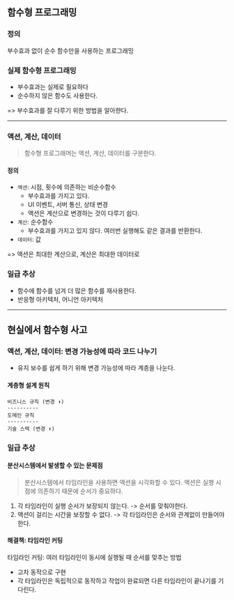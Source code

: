 ## 함수형 프로그래밍
### 정의
부수효과 없이 순수 함수만을 사용하는 프로그래밍

### 실제 함수형 프로그래밍
- 부수효과는 실제로 필요하다
- 순수하지 않은 함수도 사용한다.

=> 부수효과를 잘 다루기 위한 방법을 알아햔다.

---

### 액션, 계산, 데이터
> 함수형 프로그래머는 액션, 계산, 데이터를 구분한다.

#### 정의
- `액션`: 시점, 횟수에 의존하는 비순수함수
  - 부수효과를 가지고 있다. 
  - UI 이벤트, 서버 통신, 상태 변경
  - 액션은 계산으로 변경하는 것이 다루기 쉽다. 
- `계산`: 순수함수
  - 부수효과를 가지고 있지 않다. 여러번 실행해도 같은 결과를 반환한다. 
- `데이터`: 값

=> 액션은 최대한 계산으로, 계산은 최대한 데이터로

### 일급 추상
- 함수에 함수를 넘겨 더 많은 함수를 재사용한다.
- 반응형 아키텍처, 어니언 아키텍처

---

## 현실에서 함수형 사고
### 액션, 계산, 데이터: 변경 가능성에 따라 코드 나누기
- 유지 보수를 쉽게 하기 위해 변경 가능성에 따라 계층을 나눈다.
#### 계층형 설계 원칙
```
비즈니스 규칙 (변경 ⬆️)
----------
도메인 규칙
----------
기술 스택 (변경 ⬇️)
```

### 일급 추상
#### 분산시스템에서 발생할 수 있는 문제점
> 분산시스템에서 타임라인을 사용하면 액션을 시각화할 수 있다.
> 액션은 실행 시점에 의존하기 때문에 순서가 중요하다.

1. 각 타임라인이 실행 순서가 보장되지 않는다.
   -> 순서를 맞춰야한다.
2. 액션이 걸리는 시간을 보장할 수 없다.
   -> 각 타임라인은 순서와 관계없이 만들어야한다. 



#### 해결책: 타임라인 커팅
타임라인 커팅: 여러 타임라인이 동시에 실행될 때 순서를 맞추는 방법
- 고차 동작으로 구현
- 각 타임라인은 독립적으로 동작하고 작업이 완료되면 다른 타임라인이 끝나기를 기다린다.
